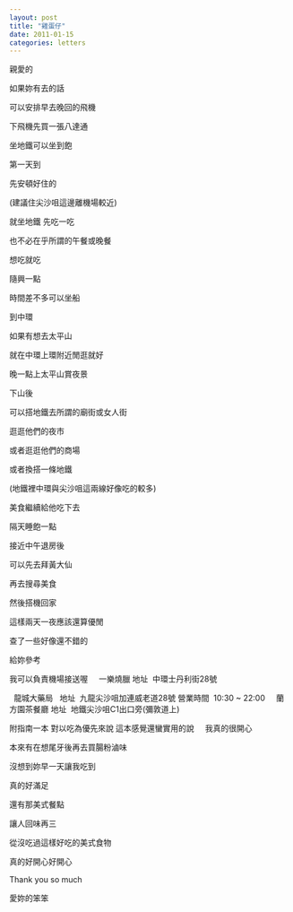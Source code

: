 ```yaml
---
layout: post
title: "雞蛋仔"
date: 2011-01-15
categories: letters
---
```


親愛的
  

如果妳有去的話


可以安排早去晚回的飛機


下飛機先買一張八達通


坐地鐵可以坐到飽


第一天到


先安頓好住的


(建議住尖沙咀這邊離機場較近)


就坐地鐵 先吃一吃


也不必在乎所謂的午餐或晚餐


想吃就吃


隨興一點


時間差不多可以坐船


到中環


如果有想去太平山


就在中環上環附近閒逛就好


晚一點上太平山賞夜景


下山後


可以搭地鐵去所謂的廟街或女人街


逛逛他們的夜市


或者逛逛他們的商場


或者換搭一條地鐵


(地鐵裡中環與尖沙咀這兩線好像吃的較多)


美食繼續給他吃下去


隔天睡飽一點


接近中午退房後


可以先去拜黃大仙


再去搜尋美食


然後搭機回家


這樣兩天一夜應該還算優閒


查了一些好像還不錯的


給妳參考


我可以負責機場接送喔
  
  
一樂燒臘
地址  中環士丹利街28號

 
龍城大藥局
 
地址  九龍尖沙咀加連威老道28號
營業時間  10:30 ~ 22:00
 
 
蘭方園茶餐廳
地址  地鐵尖沙咀C1出口旁(彌敦道上)

附指南一本
對以吃為優先來說
這本感覺還蠻實用的說
 
 
我真的很開心


本來有在想尾牙後再去買腸粉滷味


沒想到妳早一天讓我吃到


真的好滿足


還有那美式餐點


讓人回味再三


從沒吃過這樣好吃的美式食物


真的好開心好開心


Thank you so much
 

愛妳的笨笨
